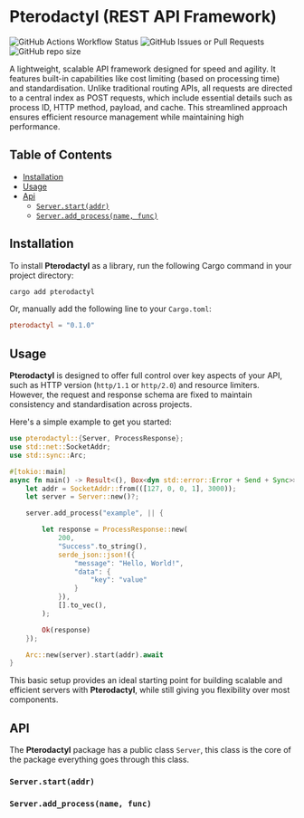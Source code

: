 # Pterodactyl (REST API Framework)

![GitHub Actions Workflow Status](https://img.shields.io/github/actions/workflow/status/TriceraSystems/Pterodactyl/.github%2Fworkflows%2Frust.yml?branch=main&style=flat-square&label=rust%20test) 
![GitHub Issues or Pull Requests](https://img.shields.io/github/issues/TriceraSystems/Pterodactyl?style=flat-square)
![GitHub repo size](https://img.shields.io/github/repo-size/TriceraSystems/Pterodactyl?style=flat-square)

A lightweight, scalable API framework designed for speed and agility. It features built-in capabilities like cost limiting (based on processing time) and standardisation. Unlike traditional routing APIs, all requests are directed to a central index as POST requests, which include essential details such as process ID, HTTP method, payload, and cache. This streamlined approach ensures efficient resource management while maintaining high performance.

## Table of Contents

- [Installation](#installation)
- [Usage](#usage)
- [Api](#api)
    - [`Server.start(addr)`](#serverstartaddr)
    - [`Server.add_process(name, func)`](#serveradd_processname-func)

## Installation

To install **Pterodactyl** as a library, run the following Cargo command in your project directory:

```bash
cargo add pterodactyl
```

Or, manually add the following line to your `Cargo.toml`:

```toml
pterodactyl = "0.1.0"
```

## Usage

**Pterodactyl** is designed to offer full control over key aspects of your API, such as HTTP version (`http/1.1` or `http/2.0`) and resource limiters. However, the request and response schema are fixed to maintain consistency and standardisation across projects.

Here's a simple example to get you started:

```rust
use pterodactyl::{Server, ProcessResponse};
use std::net::SocketAddr;
use std::sync::Arc;

#[tokio::main]
async fn main() -> Result<(), Box<dyn std::error::Error + Send + Sync>> {
    let addr = SocketAddr::from(([127, 0, 0, 1], 3000));
    let server = Server::new()?;

    server.add_process("example", || {

        let response = ProcessResponse::new(
            200,
            "Success".to_string(),
            serde_json::json!({
                "message": "Hello, World!",
                "data": {
                    "key": "value"
                }
            }),
            [].to_vec(),
        );

        Ok(response)
    });

    Arc::new(server).start(addr).await
}
```

This basic setup provides an ideal starting point for building scalable and efficient servers with **Pterodactyl**, while still giving you flexibility over most components.

## API

The **Pterodactyl** package has a public class `Server`, this class is the core of the package everything goes through this class.

### `Server.start(addr)` 
### `Server.add_process(name, func)` 



